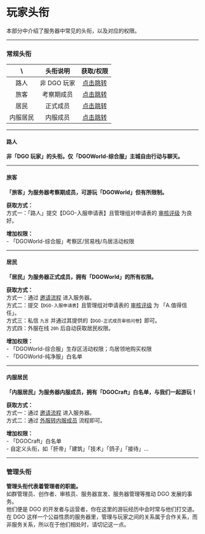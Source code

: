 <!-- information/rules -->

# 玩家头衔

本部分中介绍了服务器中常见的头衔，以及对应的权限。

---

### 常规头衔

|    \     |  头衔说明   |                    获取/权限                    |
| :------: | :---------: | :---------------------------------------------: |
|   路人   | 非 DGO 玩家 |   [点击跳转](information/playerTitle?id=路人)   |
|   旅客   | 考察期成员  |   [点击跳转](information/playerTitle?id=旅客)   |
|   居民   |  正式成员   |   [点击跳转](information/playerTitle?id=居民)   |
| 内服居民 |  内服成员   | [点击跳转](information/playerTitle?id=内服居民) |

---

#### 路人

**非「DGO 玩家」的头衔。仅「DGOWorld-综合服」主城自由行动与聊天。**

---

#### 旅客

**「旅客」为服务器考察期成员，可游玩「DGOWorld」但有所限制。**

**获取方式：** <br/>
方式一：「路人」提交【DGO-入服申请表】且管理组对申请表的 [审核评级](notice/join?id=审核评级) 为良好。

**增加权限：** <br/> - 「DGOWorld-综合服」考察区/贸易栈/鸟居活动权限

---

#### 居民

**「居民」为服务器正式成员，拥有「DGOWorld」的所有权限。**

**获取方式：** <br/>
方式一：通过 [邀请流程](notice/join?id=方式二：邀请流程) 进入服务器。<br/>
方式二：提交`【DGO-入服申请表】`且管理组对申请表的 [审核评级](notice/join?id=审核评级) 为 「A.值得信任」。<br/>
方式三：私信 `九言` 并通过其提供的`【DGO-正式成员审核问卷】`即可。<br/>
方式四：外服在线 `20h` 后自动获取居民权限。

**增加权限：** <br/> - 「DGOWorld-综合服」生存区活动权限；鸟居领地购买权限<br/> - 「DGOWorld-纯净服」白名单

---

#### 内服居民

**「内服居民」为服务器内服成员，拥有「DGOCraft」白名单，与我们一起游玩！**

**获取方式：** <br/>
方式一：通过 [邀请流程](notice/join?id=方式二：邀请流程) 进入服务器。<br/>
方式二：通过 [外服转内服成员](notice/join?id=外服转内服成员) 流程即可。

**增加权限：** <br/> - 「DGOCraft」白名单<br/> - 自定义头衔，如「肝帝」「建筑」「技术」「鸽子」「接待」...

---

### 管理头衔

**管理头衔代表着管理者的职能。** <br/>
如群管理员、创作者、审核员、服务器宣发、服务器管理等推动 DGO 发展的事务。<br/>
他们便是 DGO 的开发者与运营者，你在这里的游玩经历中会时常与他们打交道。<br/>
在 DGO 这样一个公益性质的服务器里，管理与玩家之间的关系属于合作关系，而非服务关系，所以在于他们相处时，请切记这一点。
